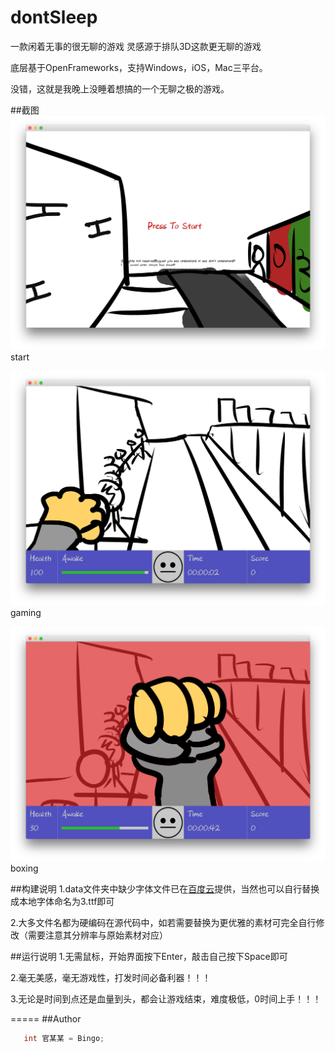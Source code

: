 # dontSleep

一款闲着无事的很无聊的游戏 灵感源于排队3D这款更无聊的游戏

底层基于OpenFrameworks，支持Windows，iOS，Mac三平台。

没错，这就是我晚上没睡着想搞的一个无聊之极的游戏。

##截图
![image](https://github.com/BentleyBlanks/dontSleep/blob/master/screenshot/screenshot-1.png)
start

![image](https://github.com/BentleyBlanks/dontSleep/blob/master/screenshot/screenshot-2.png)
gaming

![image](https://github.com/BentleyBlanks/dontSleep/blob/master/screenshot/screenshot-3.png)
boxing

##构建说明
1.data文件夹中缺少字体文件已在[百度云](http://pan.baidu.com/s/1o6Id7D4)提供，当然也可以自行替换成本地字体命名为3.ttf即可

2.大多文件名都为硬编码在源代码中，如若需要替换为更优雅的素材可完全自行修改（需要注意其分辨率与原始素材对应）

##运行说明
1.无需鼠标，开始界面按下Enter，敲击自己按下Space即可

2.毫无美感，毫无游戏性，打发时间必备利器！！！

3.无论是时间到点还是血量到头，都会让游戏结束，难度极低，0时间上手！！！

=====
##Author
```c
   int 官某某 = Bingo;
```